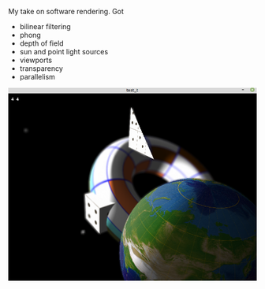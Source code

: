My take on software rendering.
Got
* bilinear filtering
* phong
* depth of field
* sun and point light sources
* viewports
* transparency
* parallelism

![screenshot](<https://github.com/gbizzotto/swegl/raw/master/screenshots/Screenshot from 2024-01-23 15-40-17.png> "Screenshot as of 2024-01-23")

